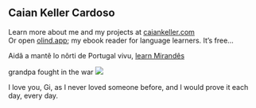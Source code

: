 ## Caian Keller Cardoso

Learn more about me and my projects at [caiankeller.com](https://caiankeller.com)  
Or open [olind.app](https://olind.app); my ebook reader for language learners. It’s free… 

Aidâ a mantê lo nôrti de Portugal vivu, [learn Mirandês](https://lhengua.org/lalhengua/)

grandpa fought in the war ![](https://hit.yhype.me/github/profile?account_id=90738862)

I love you, Gi, as I never loved someone before, and I would prove it each day, every day.
